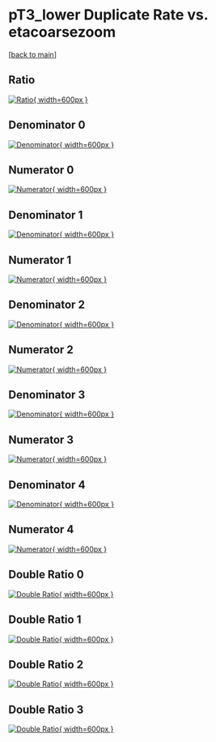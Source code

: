 # pT3_lower Duplicate Rate vs. etacoarsezoom

[[back to main](./)]



## Ratio

[![Ratio](../mtv/var/pT3_lower_duplrate_etacoarsezoom.png){ width=600px }](../mtv/var/pT3_lower_duplrate_etacoarsezoom.pdf)

## Denominator 0

[![Denominator](../mtv/den/pT3_lower_duplrate_etacoarsezoom_den0.png){ width=600px }](../mtv/den/pT3_lower_duplrate_etacoarsezoom_den0.pdf)

## Numerator 0

[![Numerator](../mtv/num/pT3_lower_duplrate_etacoarsezoom_num0.png){ width=600px }](../mtv/num/pT3_lower_duplrate_etacoarsezoom_num0.pdf)

## Denominator 1

[![Denominator](../mtv/den/pT3_lower_duplrate_etacoarsezoom_den1.png){ width=600px }](../mtv/den/pT3_lower_duplrate_etacoarsezoom_den1.pdf)

## Numerator 1

[![Numerator](../mtv/num/pT3_lower_duplrate_etacoarsezoom_num1.png){ width=600px }](../mtv/num/pT3_lower_duplrate_etacoarsezoom_num1.pdf)

## Denominator 2

[![Denominator](../mtv/den/pT3_lower_duplrate_etacoarsezoom_den2.png){ width=600px }](../mtv/den/pT3_lower_duplrate_etacoarsezoom_den2.pdf)

## Numerator 2

[![Numerator](../mtv/num/pT3_lower_duplrate_etacoarsezoom_num2.png){ width=600px }](../mtv/num/pT3_lower_duplrate_etacoarsezoom_num2.pdf)

## Denominator 3

[![Denominator](../mtv/den/pT3_lower_duplrate_etacoarsezoom_den3.png){ width=600px }](../mtv/den/pT3_lower_duplrate_etacoarsezoom_den3.pdf)

## Numerator 3

[![Numerator](../mtv/num/pT3_lower_duplrate_etacoarsezoom_num3.png){ width=600px }](../mtv/num/pT3_lower_duplrate_etacoarsezoom_num3.pdf)

## Denominator 4

[![Denominator](../mtv/den/pT3_lower_duplrate_etacoarsezoom_den4.png){ width=600px }](../mtv/den/pT3_lower_duplrate_etacoarsezoom_den4.pdf)

## Numerator 4

[![Numerator](../mtv/num/pT3_lower_duplrate_etacoarsezoom_num4.png){ width=600px }](../mtv/num/pT3_lower_duplrate_etacoarsezoom_num4.pdf)

## Double Ratio 0

[![Double Ratio](../mtv/ratio/pT3_lower_duplrate_etacoarsezoom_ratio0.png){ width=600px }](../mtv/ratio/pT3_lower_duplrate_etacoarsezoom_ratio0.pdf)

## Double Ratio 1

[![Double Ratio](../mtv/ratio/pT3_lower_duplrate_etacoarsezoom_ratio1.png){ width=600px }](../mtv/ratio/pT3_lower_duplrate_etacoarsezoom_ratio1.pdf)

## Double Ratio 2

[![Double Ratio](../mtv/ratio/pT3_lower_duplrate_etacoarsezoom_ratio2.png){ width=600px }](../mtv/ratio/pT3_lower_duplrate_etacoarsezoom_ratio2.pdf)

## Double Ratio 3

[![Double Ratio](../mtv/ratio/pT3_lower_duplrate_etacoarsezoom_ratio3.png){ width=600px }](../mtv/ratio/pT3_lower_duplrate_etacoarsezoom_ratio3.pdf)

